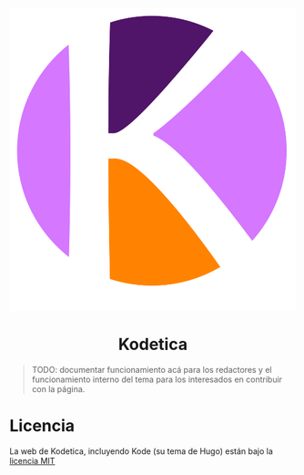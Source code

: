 <div style="text-align: center;">
    <img src="./static/logo.png" alt="Logo de Kodetica" />
    <h1>Kodetica</h1>
</div>

> TODO: documentar funcionamiento acá para los redactores
> y el funcionamiento interno del tema para los interesados
> en contribuir con la página.

# Licencia

La web de Kodetica, incluyendo Kode (su tema de Hugo) están
bajo la [licencia MIT](./LICENSE)
